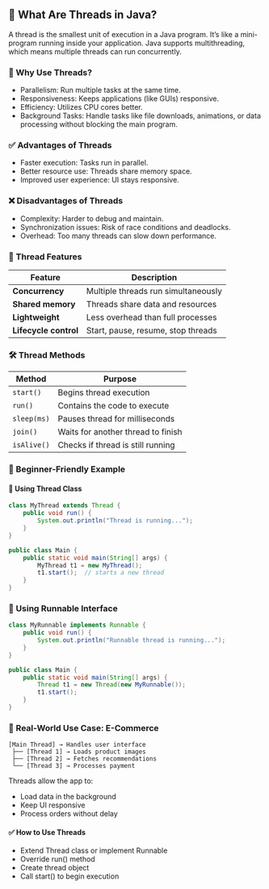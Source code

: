 ## 🧠 What Are Threads in Java?
A thread is the smallest unit of execution in a Java program. It’s like a mini-program running inside your application. Java supports multithreading, which means multiple threads can run concurrently.

### 🔧 Why Use Threads?
- Parallelism: Run multiple tasks at the same time.
- Responsiveness: Keeps applications (like GUIs) responsive.
- Efficiency: Utilizes CPU cores better.
- Background Tasks: Handle tasks like file downloads, animations, or data processing without blocking the main program.

### ✅ Advantages of Threads
- Faster execution: Tasks run in parallel.
- Better resource use: Threads share memory space.
- Improved user experience: UI stays responsive.

### ❌ Disadvantages of Threads
- Complexity: Harder to debug and maintain.
- Synchronization issues: Risk of race conditions and deadlocks.
- Overhead: Too many threads can slow down performance.

### 🧩 Thread Features
| **Feature**         | **Description**                                      |
|---------------------|------------------------------------------------------|
| **Concurrency**     | Multiple threads run simultaneously                  |
| **Shared memory**   | Threads share data and resources                     |
| **Lightweight**     | Less overhead than full processes                    |
| **Lifecycle control** | Start, pause, resume, stop threads                  |
### 🛠️ Thread Methods
| **Method**     | **Purpose**                                 |
|----------------|---------------------------------------------|
| `start()`      | Begins thread execution                     |
| `run()`        | Contains the code to execute                |
| `sleep(ms)`    | Pauses thread for milliseconds              |
| `join()`       | Waits for another thread to finish          |
| `isAlive()`    | Checks if thread is still running           |
### 👶 Beginner-Friendly Example
#### 🔹 Using Thread Class
```java
class MyThread extends Thread {
    public void run() {
        System.out.println("Thread is running...");
    }
}

public class Main {
    public static void main(String[] args) {
        MyThread t1 = new MyThread();
        t1.start();  // starts a new thread
    }
}
```
### 🔹 Using Runnable Interface
```java
class MyRunnable implements Runnable {
    public void run() {
        System.out.println("Runnable thread is running...");
    }
}

public class Main {
    public static void main(String[] args) {
        Thread t1 = new Thread(new MyRunnable());
        t1.start();
    }
}
```
### 🛒 Real-World Use Case: E-Commerce
```plaintext
[Main Thread] → Handles user interface
 ├── [Thread 1] → Loads product images
 ├── [Thread 2] → Fetches recommendations
 └── [Thread 3] → Processes payment
```
Threads allow the app to:
- Load data in the background
- Keep UI responsive
- Process orders without delay

#### ✅ How to Use Threads
- Extend Thread class or implement Runnable
- Override run() method
- Create thread object
- Call start() to begin execution